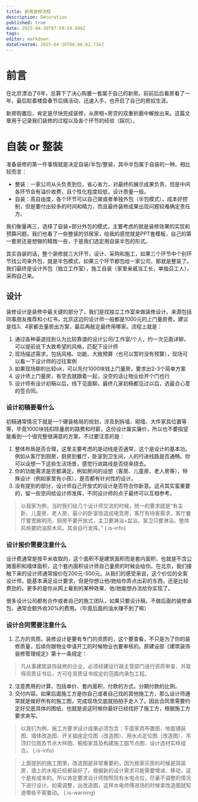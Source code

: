 ```yaml
---
title: 新房装修流程
description: Decoration
published: true
date: 2025-04-30T07:59:24.048Z
tags: 
editor: markdown
dateCreated: 2025-04-30T06:06:02.716Z
---
```


# 前言
在北京漂泊了6年，总算下了决心购置一套属于自己的新房。前前后后看房看了一年，最后趁着楼盘春节后搞活动，迅速入手，也开启了自己的房奴生涯。

新房购置后，肯定是尽快完成装修，从房租+房贷的双重折磨中解放出来。这篇文章用于记录我们装修的过程以及各个环节的经验（踩坑）。


# 自装 or 整装
准备装修的第一件事情就是决定自装/半包/整装，其中半包属于自装的一种。相比较而言：

- 整装：一家公司从头负责到位，省心省力，对最终的展示成果负责，但是中间各环节会有溢价收费，且个性化程度较低，设计质量一般。
- 自装：高自由度，各个环节可以自己做或者单独外包（半包模式），成本好控制，但是要付出较多的时间和精力，而且最终装修成果出现问题较难确定责任方。

我们衡量再三，选择了自装+部分外包的模式，主要考虑的就是装修效果的实现和预算问题。我们也看了一些整装的邻居家，给我的感觉就是PPT套模板，自己的第一套房还是想做的精致一些，于是我们选定用自装半包的形式。

其实自装的话，整个装修就三大环节，设计、采购和施工，如果三个环节中个别环节找公司来外包，就是半包模式，如果三个环节都包给一家公司，那就是整装了。我们最终是设计外包（独立工作室），施工自装（家里亲戚当工长，单独召工人），采购自己来。

## 设计
装修设计是装修中最关键的部分了，我们是找独立工作室来做装修设计。来源包括同事朋友推荐和小红书，北京这边的设计师一般都是1000元的上门量房费，建议是找3、4家都去量房出方案，最后再敲定最终用哪家。流程上就是：

1. 通过各种渠道找到认为比较靠谱的设计公司/工作室/个人，约一次见面详聊，可以提前说下大致希望的风格，匹配下设计师
2. 现场描述需求，包括风格、功能、大致预算（也可以暂时没有预算），现场可以看一下设计师的过往案例
3. 如果现场聊的比较ok，可以先付1000块钱上门量房，要求出2-3个简单方案
4. 设计师上门量房，有空去就跟着一起，没空的话让物业给开个门也行
5. 设计师有设计初稿以后，线下见面聊。最终几家初稿都见过以后，选最合心意的签合同。

### 设计初稿要看什么
初稿通常情况下就是一个硬装格局的规划，涉及到拆墙、砌墙、大件家具位置等等，毕竟1000块钱扣除量房的路费和时薪，这份设计属实廉价，所以也不要指望能看到一个很完整很满意的方案，不过要注意的是：

1. 整体布局是否合理，这里主要考虑的是动线是否通常，这个是设计的基本功。例如从客厅到厨房，厨房到餐厅，卧室到卫生间，人的行进线路是否通畅。你可以设想一下这些生活场景，感觉行进路线是否绕来绕去。
2. 你的功能需求是否都满足。例如房间的设想（客房、儿童房、老人房等），特殊设计（例如家里有小孩），是否都有针对性的设计。
3. 没有提到的部分，设计师自己开放式的设计是否符合你新意。这点其实蛮重要的，留一些空间给设计师发挥，不同设计师的点子最终可以互相参考。

> 以我家为例，当时我们给几个设计师交流的时候，统一的要求就是“有主卧、儿童房、老人房，最小的卧室改造成电竞房，客厅有待客需求，客厅餐厅要宽敞明亮，厨房不要开放式，主卫要淋浴+盆浴，客卫只要淋浴。整体风格要奶油原木风。其余自行发挥。”
{.is-info}

### 设计报价需要注意什么
设计费通常是按平米收取的，这个面积不是建筑面积而是套内面积，也就是不含公摊面积和墙体面积，这个套内面积设计师自己量房的时候会给你。在北京，我们接触下来的设计师通常报价在200元-500元。从我们的感受来说，这个价位的全案设计师，能基本满足设计要求，但是你想让他/她给你弄点出彩的东西，还是比较费劲的。更多的是你从网上看到的某种效果，他/她能想办法给你实现了。

很多设计公司都有合作或者自己的施工团队，如果只要设计稿，不做后面的装修承包，通常会额外收30%的费用。（毕竟后面的油水赚不到了嘛）

### 设计合同需要注意什么

1. 乙方的资质。装修设计是要有专门的资质的，这个要查看，不只是为了你的装修质量，后续你跟物业申请开工的时候物业也要审核的。原建设部《建筑装饰装修管理规定》第十一条规定：
> 凡从事建筑装饰装修的企业，必须经建设行政主管部门进行资质审查，并取得资质证书后，方可在资质证书规定的范围内承包工程。

2. 注意费用的计算，包括单价、套内面积，付款的方式，分期付款的比例。
3. 交付内容。如果后面施工方是你自己或者自己找的其他施工方，那么设计师通常就是做好所有的施工图，完成现场交底就拍拍手走人了。因此合同里需要约定好交底具体的图纸，也就是说这时候你最好已经找好了施工方，根据施工方要求来写。
> 以我们为例，施工方要求设计成果必须包含：平面家具布置图、地面铺装图、墙体改造图、开关插座定位图（改造图）、用水点定位图（改造图）、吊顶灯位图及节点大样图、橱柜家具及构建施工图节点图、设计选材实样组合。
{.is-info}

> 上面提到的施工图里，改造图是非常重要的，因为我家买房的时候是简装房，墙上的水电已经都装好了。根据新的设计需求可能需要增减、移动，这个是有成本的。所以肯定要求设计师按照现有水电点位，尽量不调整的情况下进行设计。如需调整，出改造图，这样水电师傅进场的时候拿改造图就知道哪些不需要动。
{.is-warning}

